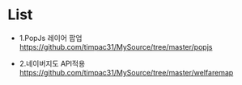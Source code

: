 # List
+ 1.PopJs 레이어 팝업  
<a href="https://github.com/timpac31/MySource/tree/master/popjs">https://github.com/timpac31/MySource/tree/master/popjs</a>

+ 2.네이버지도 API적용  
<a href="https://github.com/timpac31/MySource/tree/master/welfaremap">https://github.com/timpac31/MySource/tree/master/welfaremap</a>
